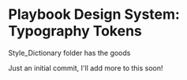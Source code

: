 # Playbook Design System: Typography Tokens

Style_Dictionary folder has the goods

Just an initial commit, I'll add more to this soon!
